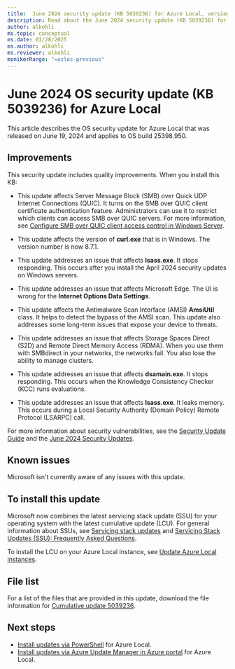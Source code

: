 ```yaml
---
title:  June 2024 security update (KB 5039236) for Azure Local, version 23H2
description: Read about the June 2024 security update (KB 5039236) for Azure Local, version 23H2.
author: alkohli
ms.topic: conceptual
ms.date: 01/28/2025
ms.author: alkohli
ms.reviewer: alkohli
monikerRange: "=azloc-previous"
---
```


# June 2024 OS security update (KB 5039236) for Azure Local

<!-- [!INCLUDE [applies-to](../includes/hci-applies-to-23h2.md)] -->

This article describes the OS security update for Azure Local that was released on June 19, 2024 and applies to OS build 25398.950.

<!--For an overview of Azure Local, version 23H2 release notes, see the [update history](https://support.microsoft.com/topic/release-notes-for-azure-stack-hci-version-23h2-018b9b10-a75b-4ad7-b9d1-7755f81e5b0b).-->

## Improvements

This security update includes quality improvements. When you install this KB:

- This update affects Server Message Block (SMB) over Quick UDP Internet Connections (QUIC). It turns on the SMB over QUIC client certificate authentication feature. Administrators can use it to restrict which clients can access SMB over QUIC servers. For more information, see [Configure SMB over QUIC client access control in Windows Server](/windows-server/storage/file-server/configure-smb-over-quic-client-access-control).

- This update affects the version of **curl.exe** that is in Windows. The version number is now 8.7.1.  

- This update addresses an issue that affects **lsass.exe**. It stops responding. This occurs after you install the April 2024 security updates on Windows servers.

- This update addresses an issue that affects Microsoft Edge. The UI is wrong for the **Internet Options Data Settings**.  

- This update affects the Antimalware Scan Interface (AMSI) **AmsiUtil** class. It helps to detect the bypass of the AMSI scan. This update also addresses some long-term issues that expose your device to threats.  

- This update addresses an issue that affects Storage Spaces Direct (S2D) and Remote Direct Memory Access (RDMA). When you use them with SMBdirect in your networks, the networks fail. You also lose the ability to manage clusters.  

- This update addresses an issue that affects **dsamain.exe**. It stops responding. This occurs when the Knowledge Consistency Checker (KCC) runs evaluations.  

- This update addresses an issue that affects **lsass.exe**. It leaks memory. This occurs during a Local Security Authority (Domain Policy) Remote Protocol (LSARPC) call.

For more information about security vulnerabilities, see the [Security Update Guide](https://portal.msrc.microsoft.com/security-guidance) and the [June 2024 Security Updates](https://msrc.microsoft.com/update-guide/releaseNote/2024-June).

## Known issues

Microsoft isn't currently aware of any issues with this update.

## To install this update

Microsoft now combines the latest servicing stack update (SSU) for your operating system with the latest cumulative update (LCU). For general information about SSUs, see [Servicing stack updates](/windows/deployment/update/servicing-stack-updates) and [Servicing Stack Updates (SSU): Frequently Asked Questions](https://support.microsoft.com/topic/servicing-stack-updates-ssu-frequently-asked-questions-06b62771-1cb0-368c-09cf-87c4efc4f2fe).

To install the LCU on your Azure Local instance, see [Update Azure Local instances](../update/about-updates-23h2.md).

## File list

For a list of the files that are provided in this update, download the file information for [Cumulative update 5039236](https://go.microsoft.com/fwlink/?linkid=2275128).

## Next steps

- [Install updates via PowerShell](../update/update-via-powershell-23h2.md) for Azure Local.
- [Install updates via Azure Update Manager in Azure portal](../update/azure-update-manager-23h2.md) for Azure Local.
